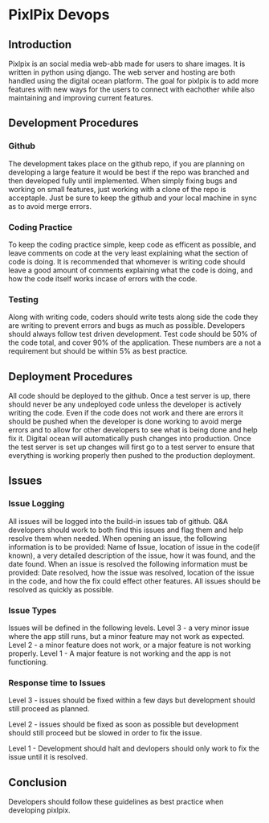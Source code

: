 # PixlPix Devops
## Introduction
Pixlpix is an social media web-abb made for users to share images. It is written in python using django. The web server and hosting are both handled using the digital ocean platform. The goal for pixlpix is to add more features with new ways for the users to connect with eachother while also maintaining and improving current features. 
## Development Procedures
### Github
The development takes place on the github repo, if you are planning on developing a large feature it would be best if the repo was branched and then developed fully until implemented. When simply fixing bugs and working on small features, just working with a clone of the repo is acceptaple. Just be sure to keep the github and your local machine in sync as to avoid merge errors. 
### Coding Practice
To keep the coding practice simple, keep code as efficent as possible, and leave comments on code at the very least explaining what the section of code is doing. It is recommended that whomever is writing code should leave a good amount of comments explaining what the code is doing, and how the code itself works incase of errors with the code. 
### Testing 
Along with writing code, coders should write tests along side the code they are writing to prevent errors and bugs as much as possible. Developers should always follow test driven development. Test code should be 50% of the code total, and cover 90% of the application. These numbers are a not a requirement but should be within 5% as best practice. 
## Deployment Procedures
All code should be deployed to the github. Once a test server is up, there should never be any undeployed code unless the developer is actively writing the code. Even if the code does not work and there are errors it should be pushed when the developer is done working to avoid merge errors and to allow for other developers to see what is being done and help fix it. Digital ocean will automatically push changes into production. Once the test server is set up changes will first go to a test server to ensure that everything is working properly then pushed to the production deployment. 
## Issues
### Issue Logging 
All issues will be logged into the build-in issues tab of github. Q&A developers should work to both find this issues and flag them and help resolve them when needed. When opening an issue, the following information is to be provided: Name of Issue, location of issue in the code(if known), a very detailed description of the issue, how it was found, and the date found. When an issue is resolved the following information must be provided: Date resolved, how the issue was resolved, location of the issue in the code, and how the fix could effect other features. All issues should be resolved as quickly as possible. 
### Issue Types
Issues will be defined in the following levels. Level 3 - a very minor issue where the app still runs, but a minor feature may not work as expected. Level 2 - a minor feature does not work, or a major feature is not working properly. Level 1 - A major feature is not working and the app is not functioning. 
### Response time to Issues
Level 3 - issues should be fixed within a few days but development should still proceed as planned.

Level 2 - issues should be fixed as soon as possible but development should still proceed but be slowed in order to fix the issue. 

Level 1 - Development should halt and devlopers should only work to fix the issue until it is resolved. 
## Conclusion 
Developers should follow these guidelines as best practice when developing pixlpix. 